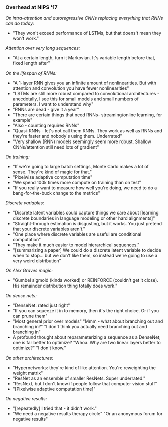 ### Overhead at NIPS '17

_On intra-attention and autoregressive CNNs replacing everything that RNNs can do today:_
* "They won't exceed performance of LSTMs, but that doens't mean they won't work."

_Attention over very long sequences:_
* "At a certain length, turn it Markovian. It's variable length before that, fixed length after"

_On the lifespan of RNNs:_
* "A 1-layer RNN gives you an infinite amount of nonlinearities. But with attention and convolution you have fewer nonlinearities"
* "LSTMs are still more robust compared to convolutional architectures - anecdotally, I see this for small models and small numbers of parameters. I want to understand why"
* "RNNs are dead - give it a year”
* "There are certain things that need RNNs- streaming/online learning, for example"
* "Also - counting requires RNNs"
* "Quasi-RNNs - let's not call them RNNs. They work as well as RNNs and they're faster and nobody's using them. Underrated"
* "Very shallow (RNN) models seemingly seem more robust. Shallow CNNs/attention still need lots of gradient"


_On training:_
* "If we're going to large batch settings, Monte Carlo makes a lot of sense. They're kind of magic for that."
* "Pixelwise adaptive computation time"
* "We spend 100k times more compute on training than on test"
* "If you really want to measure how well you're doing, we need to do a bang-for-the-buck change to the metrics"


_Discrete variables:_
* "Discrete latent variables could capture things we care about [learning discrete boundaries in language modeling or other hard alignments]"
* "Straight-through estimation is disgusting, but it works. You just pretend that your discrete variables aren't."
* "One place where discrete variables are useful are conditional computation"
* "They make it much easier to model hierarchical sequences."
* "[summarizing a paper] We could do a discrete latent variable to decide when to stop... but we don't like them, so instead we're going to use a very weird distribution"


_On Alex Graves magic:_
* "Gumbel sigmoid (kinda worked) or REINFORCE (couldn't get it close). His remainder distribution thing totally does work."


_On dense nets:_
* "DenseNet: rated just right"
* "If you can squeeze it in to memory, then it's the right choice. Or if you can prune them"
* "Most general prior over models" "Mmm - what about branching out and branching in?" "I don't think you actually need branching out and branching in"
* A profound thought about reparameterizing a sequence as a DenseNet; one is far better to optimize? "Whoa. Why are two linear layers better to optimize?" "I don't know."


_On other architectures:_
* "Hypernetworks: they're kind of like attention. You're reweighting the weight matrix"
* "ResNet as an ensemble of smaller ResNets. Super underrated."
* "ResNext, but I don't know if people follow that computer vision stuff"
* "[Pixelwise adaptive computation time]"


_On negative results:_
* "[repeatedly] I tried that - it didn't work."
* "We need a negative results therapy circle" "Or an anonymous forum for negative results"
